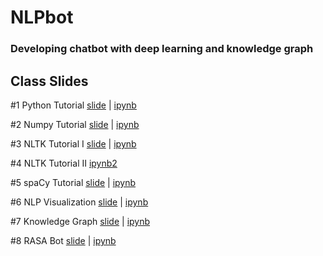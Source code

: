 # NLPbot

### Developing chatbot with deep learning and knowledge graph

## Class Slides
#1 Python Tutorial [slide](https://info-ruc.github.io/nlpbot/python-tut.pdf) 
| [ipynb](https://github.com/info-ruc/nlpbot/blob/master/python-tut.ipynb)

#2 Numpy Tutorial [slide](https://info-ruc.github.io/nlpbot/python-tut.pdf) 
| [ipynb](https://github.com/info-ruc/nlpbot/blob/master/python-tut.ipynb)

#3 NLTK Tutorial I [slide](https://info-ruc.github.io/nlpbot/nltk-tut.pdf) 
| [ipynb](https://github.com/info-ruc/nlpbot/blob/master/nltk.ipynb) 

#4 NLTK Tutorial II
[ipynb2](https://github.com/info-ruc/nlpbot/blob/master/nltk-bot.ipynb)

#5 spaCy Tutorial [slide](https://info-ruc.github.io/nlpbot/spacy.pdf) 
| [ipynb](https://github.com/info-ruc/nlpbot/blob/master/spacy.ipynb)

#6 NLP Visualization [slide](https://info-ruc.github.io/nlpbot/vis.pdf) 
| [ipynb](https://github.com/info-ruc/nlpbot/blob/master/texthero.ipynb)

#7 Knowledge Graph [slide](https://info-ruc.github.io/nlpbot/kg.pdf) 
| [ipynb](https://github.com/info-ruc/nlpbot/blob/master/kg.ipynb)

#8 RASA Bot [slide](https://info-ruc.github.io/nlpbot/bot.pdf) 
| [ipynb](https://github.com/info-ruc/nlpbot/blob/master/rasa.ipynb)


